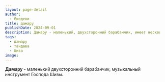 ```yaml
---
layout: page-detail
author:
  - Яшодеви
title: дамару
publishDate: 2024-09-01
description: Дамару - маленький, двухсторонний барабанчик, имеет несколько символических значений:- Символ непрекращающейся духовной вибрации, символ духовного пробуждения;
tags:
  - дамару
  - тандава
  - Шива
image:
---
```

**Дамару** - маленький двухсторонний барабанчик, музыкальный инструмент Господа Шивы.

